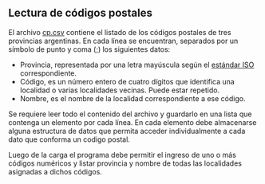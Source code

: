 ## Lectura de códigos postales

El archivo [cp.csv](./cp.csv) contiene el listado de los códigos postales de tres provincias argentinas. En cada línea se encuentran, separados por un símbolo de punto y coma (;) los siguientes datos:

* Provincia, representada por una letra mayúscula según el [estándar ISO](https://es.wikipedia.org/wiki/ISO_3166-2:AR) correspondiente.
* Código, es un número entero de cuatro dígitos que identifica una localidad o varias localidades vecinas. Puede estar repetido.
* Nombre, es el nombre de la localidad correspondiente a ese código.

Se requiere leer todo el contenido del archivo y guardarlo en una lista que contenga un elemento por cada línea. En cada elemento debe almacenarse alguna estructura de datos que permita acceder individualmente a cada dato que conforma un codigo postal.

Luego de la carga el programa debe permitir el ingreso de uno o más códigos numéricos y listar provincia y nombre de todas las localidades asignadas a dichos códigos.

